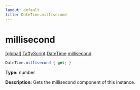 ```yaml
---
layout: default
title: DateTime.millisecond
---
```


# millisecond

[\[global\]]({{site.baseurl}}/docs/).[TaffyScript]({{site.baseurl}}/docs/TaffyScript/).[DateTime]({{site.baseurl}}/docs/TaffyScript/DateTime/).[millisecond]({{site.baseurl}}/docs/TaffyScript/DateTime/millisecond/)

```cs
DateTime.millisecond { get; }
```

**Type:** number

**Description:** Gets the millisecond component of this instance.
